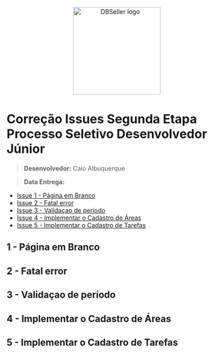 <p align="center"><a href="https://www.dbseller.com.br/" target="_blank"><img src="https://www.dbseller.com.br/assets/img/LogoDBseller1.png" width="200" alt="DBSeller logo"></a></p>

# Correção Issues Segunda Etapa Processo Seletivo Desenvolvedor Júnior

> <b>Desenvolvedor:</b> Caio Albuquerque

> <b>Data Entrega:</b> 

- [Issue 1 - Página em Branco](#1---página-em-branco)
- [Issue 2 - Fatal error](#2---fatal-error)
- [Issue 3 - Validaçao de período](#3---validaçao-de-período)
- [Issue 4 - Implementar o Cadastro de Áreas](#4---implementar-o-cadastro-de-áreas)
- [Issue 5 - Implementar o Cadastro de Tarefas](#5---implementar-o-cadastro-de-tarefas)

## 1 - Página em Branco

## 2 - Fatal error

## 3 - Validaçao de período

## 4 - Implementar o Cadastro de Áreas

## 5 - Implementar o Cadastro de Tarefas

